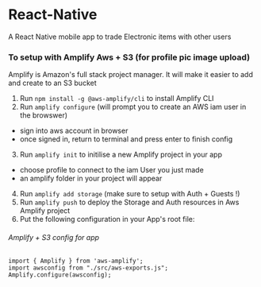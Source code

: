# React-Native
A React Native mobile app to trade Electronic items with other users

### To setup with Amplify Aws + S3 (for profile pic image upload)
Amplify is Amazon's full stack project manager. It will make it easier to add and create to an S3 bucket

1. Run `npm install -g @aws-amplify/cli` to install Amplify CLI
2. Run `amplify configure` (will prompt you to create an AWS iam user in the browswer)
  - sign into aws account in browser
  - once signed in, return to terminal and press enter to finish config
3. Run `amplify init` to initilise a new Amplify project in your app
  - choose profile to connect to the iam User you just made
  - an amplify folder in your project will appear
4. Run `amplify add storage` (make sure to setup with Auth + Guests !)
5. Run `amplify push` to deploy the Storage and Auth resources in Aws Amplify project
6. Put the following configuration in your App's root file:

###### Amplify + S3 config for app

```
import { Amplify } from 'aws-amplify';
import awsconfig from "./src/aws-exports.js";
Amplify.configure(awsconfig);
```